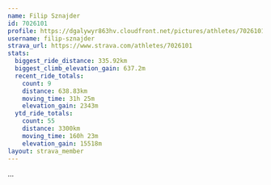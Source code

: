 ```yaml
---
name: Filip Sznajder
id: 7026101
profile: https://dgalywyr863hv.cloudfront.net/pictures/athletes/7026101/2123836/17/large.jpg
username: filip-sznajder
strava_url: https://www.strava.com/athletes/7026101
stats:
  biggest_ride_distance: 335.92km
  biggest_climb_elevation_gain: 637.2m
  recent_ride_totals:
    count: 9
    distance: 638.83km
    moving_time: 31h 25m
    elevation_gain: 2343m
  ytd_ride_totals:
    count: 55
    distance: 3300km
    moving_time: 160h 23m
    elevation_gain: 15518m
layout: strava_member
--- 
```

...

